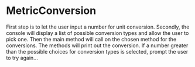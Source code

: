 # MetricConversion
First step is to let the user input a number for unit conversion. 
Secondly, the console will display a list of possible conversion types and allow the user to pick one.
Then the main method will call on the chosen method for the conversions.
The methods will print out the conversion.
If a number greater than the possible choices for conversion types is selected, prompt the user to try again...
